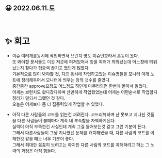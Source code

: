## 😀 2022.06.11.토

<br/>

# ✨ 회고 
- 이슈 여러개를동시에 작업하면서 브런치 명도 이슈번호라서 혼동이 왔다.  
또 봐야할 문서들도 이곳 저곳에 퍼저있어서 창을 여러개 띄워놨는데 어느창에 띄워놨는지 찾다가 집중력 끊기고 했던게 많았다.  
기본적으로 많이 봐야할 것, 지금 동시에 작업하고있는 이슈명들을 모니터 아래 노트에 정리해두어서 모니터에 띄우는 창의 갯수를 줄였다.  
중간중간 approve요청도 어느정도 하던게 마무리되면 한번에 몰아서 읽었다.  
어제는 브런치도 왔다갔다하며 산만하게 작업했었는데 어제는 어떤순서로 작업할지 정리가 덜되서 그랬던 것 같다.  
오늘은 어제보다 좀 더 집중력있게 작업할 수 있었다.  

- 아직 다른 사람들의 코드를 읽는건 꺼려진다. 코드리뷰하며 난 못보고 지나친 것들을 다른 사람들이 볼때마다 계속 내 부족함을 자책하게된다.  
실력이 아직 부족한건 사실인데 계속 그걸 들쳐보는것 같고 그런 기분이 든다.  
그래서 다른사람들이 그냥 지나쳤던 문제를 캐치해냈을 때, 다른 사람의 코드를 이해한것 같을 때는 너무 기분이 좋다.  
그래서 최대한 꼼꼼히 보려고는 하지만 다른 사람의 코드를 이해하려고 하는 그 노력의 과정은 아직 힘들다.